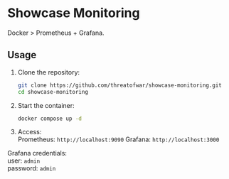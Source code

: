 # Showcase Monitoring

Docker > Prometheus + Grafana.

## Usage

1. Clone the repository:
   ```bash
   git clone https://github.com/threatofwar/showcase-monitoring.git
   cd showcase-monitoring
2. Start the container:
   ```bash
   docker compose up -d
3. Access:  
   Prometheus: `http://localhost:9090`
   Grafana: `http://localhost:3000`

Grafana credentials:  
user: `admin`  
password: `admin`

